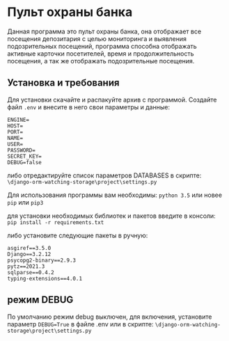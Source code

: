 # Пульт охраны банка
Данная программа это пульт охраны банка, она отображает все посещения депозитария с целью мониторинга и выявления подозрительных посещений, программа способна отображать активные карточки посетителей, время и продолжительность посещения, а так же отображать подозрительные посещения.


## Установка и требования
Для установки скачайте и распакуйте архив с программой. 
Создайте файл `.env` и внесите в него свои параметры и данные: 
```
ENGINE=
HOST=
PORT=
NAME=
USER=
PASSWORD=
SECRET_KEY=
DEBUG=false
```
либо отредактируйте список параметров DATABASES в скрипте: 
`\django-orm-watching-storage\project\settings.py`

Для использования программы вам необходимы:
`python 3.5` или новее
`pip` или `pip3`

для установки необходимых библиотек и пакетов введите в консоли: 
`pip install -r requirements.txt`

либо установите следующие пакеты в ручную:
```
asgiref==3.5.0
Django==3.2.12
psycopg2-binary==2.9.3
pytz==2021.3
sqlparse==0.4.2
typing-extensions==4.0.1
```

## режим DEBUG
По умолчанию режим debug выключен, для включения, установите параметр `DEBUG=True` в файле .env или в скрипте: 
`\django-orm-watching-storage\project\settings.py`